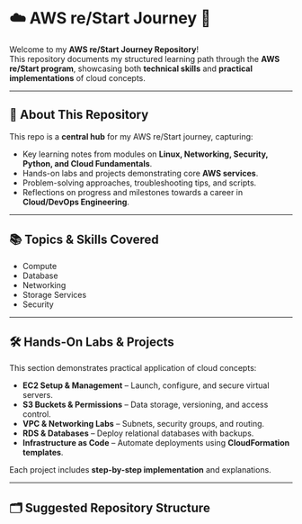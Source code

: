 # ☁️ AWS re/Start Journey 🚀

Welcome to my **AWS re/Start Journey Repository**!  
This repository documents my structured learning path through the **AWS re/Start program**, showcasing both **technical skills** and **practical implementations** of cloud concepts.

---

## 📌 About This Repository
This repo is a **central hub** for my AWS re/Start journey, capturing:

- Key learning notes from modules on **Linux, Networking, Security, Python, and Cloud Fundamentals**.  
- Hands-on labs and projects demonstrating core **AWS services**.  
- Problem-solving approaches, troubleshooting tips, and scripts.  
- Reflections on progress and milestones towards a career in **Cloud/DevOps Engineering**.

---

## 📚 Topics & Skills Covered

- Compute
- Database
- Networking
- Storage Services
- Security
---

## 🛠 Hands-On Labs & Projects
This section demonstrates practical application of cloud concepts:

- **EC2 Setup & Management** – Launch, configure, and secure virtual servers.  
- **S3 Buckets & Permissions** – Data storage, versioning, and access control.  
- **VPC & Networking Labs** – Subnets, security groups, and routing.  
- **RDS & Databases** – Deploy relational databases with backups.  
- **Infrastructure as Code** – Automate deployments using **CloudFormation templates**.  

Each project includes **step-by-step implementation** and explanations.

---

## 🗂 Suggested Repository Structure

